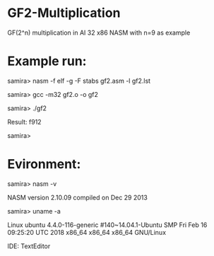 # GF2-Multiplication
GF(2^n) multiplication in AI 32 x86 NASM with n=9 as example

# Example run:

samira> nasm -f elf -g -F stabs gf2.asm -l gf2.lst

samira> gcc -m32 gf2.o -o gf2

samira> ./gf2

Result: f912

samira> 

# Evironment:

samira> nasm -v

NASM version 2.10.09 compiled on Dec 29 2013

samira> uname -a

Linux ubuntu 4.4.0-116-generic #140~14.04.1-Ubuntu SMP Fri Feb 16 09:25:20 UTC 2018 x86_64 x86_64 x86_64 GNU/Linux

IDE: TextEditor
